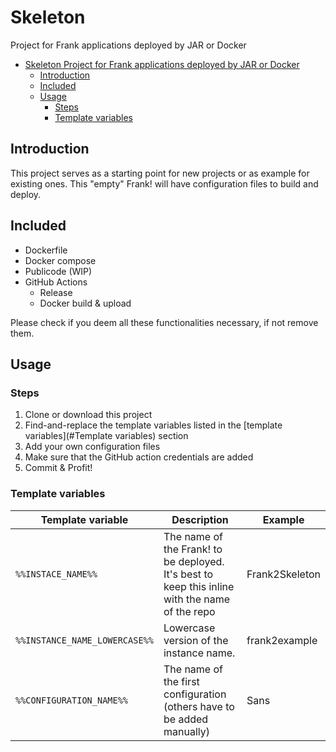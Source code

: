 # Skeleton

Project for Frank applications deployed by JAR or Docker

<!-- TOC -->
* [Skeleton Project for Frank applications deployed by JAR or Docker](#skeleton-project-for-frank-applications-deployed-by-jar-or-docker)
  * [Introduction](#introduction)
  * [Included](#included)
  * [Usage](#usage)
    * [Steps](#steps)
    * [Template variables](#template-variables)
<!-- TOC -->

## Introduction

This project serves as a starting point for new projects or as example for existing ones.
This "empty" Frank! will have configuration files to build and deploy.
 
## Included

* Dockerfile
* Docker compose
* Publicode (WIP)
* GitHub Actions
  * Release
  * Docker build & upload

Please check if you deem all these functionalities necessary, if not remove them.

## Usage

### Steps

1. Clone or download this project
2. Find-and-replace the template variables listed in the [template variables](#Template variables) section
3. Add your own configuration files
4. Make sure that the GitHub action credentials are added
5. Commit & Profit!

### Template variables

| Template variable             | Description                                                                                    | Example        |
|-------------------------------|------------------------------------------------------------------------------------------------|----------------|
| `%%INSTACE_NAME%%`            | The name of the Frank! to be deployed. It's best to keep this inline with the name of the repo | Frank2Skeleton |
| `%%INSTANCE_NAME_LOWERCASE%%` | Lowercase version of the instance name.                                                        | frank2example  |
| `%%CONFIGURATION_NAME%%`      | The name of the first configuration (others have to be added manually)                         | Sans           |
